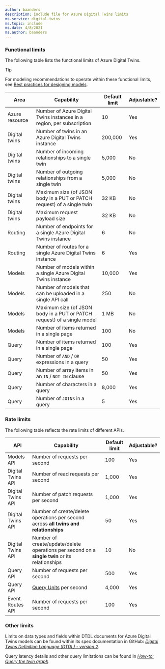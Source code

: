 ```yaml
---
author: baanders
description: include file for Azure Digital Twins limits
ms.service: digital-twins
ms.topic: include
ms.date: 4/8/2021
ms.author: baanders
---
```


### Functional limits

The following table lists the functional limits of Azure Digital Twins. 

> [!TIP]
> For modeling recommendations to operate within these functional limits, see [Best practices for designing models](../articles/digital-twins/concepts-models.md#best-practices-for-designing-models).

| Area | Capability | Default limit | Adjustable? |
| --- | --- | --- | --- |
| Azure resource | Number of Azure Digital Twins instances in a region, per subscription | 10 | Yes |
| Digital twins | Number of twins in an Azure Digital Twins instance | 200,000 | Yes |
| Digital twins | Number of incoming relationships to a single twin | 5,000 | No |
| Digital twins | Number of outgoing relationships from a single twin | 5,000 | No |
| Digital twins | Maximum size (of JSON body in a PUT or PATCH request) of a single twin | 32 KB | No |
| Digital twins | Maximum request payload size | 32 KB | No | 
| Routing | Number of endpoints for a single Azure Digital Twins instance | 6 | No |
| Routing | Number of routes for a single Azure Digital Twins instance | 6 | Yes |
| Models | Number of models within a single Azure Digital Twins instance | 10,000 | Yes |
| Models | Number of models that can be uploaded in a single API call | 250 | No |
| Models | Maximum size (of JSON body in a PUT or PATCH request) of a single model | 1 MB | No |
| Models | Number of items returned in a single page | 100 | No |
| Query | Number of items returned in a single page | 100 | Yes |
| Query | Number of `AND` / `OR` expressions in a query | 50 | Yes |
| Query | Number of array items in an `IN` / `NOT IN` clause | 50 | Yes |
| Query | Number of characters in a query | 8,000 | Yes |
| Query | Number of `JOINS` in a query | 5 | Yes |

### Rate limits

The following table reflects the rate limits of different APIs.

| API | Capability | Default limit | Adjustable? |
| --- | --- | --- | --- |
| Models API | Number of requests per second | 100 | Yes |
| Digital Twins API | Number of read requests per second | 1,000 | Yes |
| Digital Twins API | Number of patch requests per second | 1,000 | Yes |
| Digital Twins API | Number of create/delete operations per second across **all twins and relationships** | 50 | Yes |
| Digital Twins API | Number of create/update/delete operations per second on a **single twin** or its relationships | 10 | No |
| Query API | Number of requests per second | 500 | Yes |
| Query API | [Query Units](../articles/digital-twins/concepts-query-units.md) per second | 4,000 | Yes |
| Event Routes API | Number of requests per second | 100 | Yes |

### Other limits

Limits on data types and fields within DTDL documents for Azure Digital Twins models can be found within its spec documentation in GitHub: [*Digital Twins Definition Language (DTDL) - version 2*](https://github.com/Azure/opendigitaltwins-dtdl/blob/master/DTDL/v2/dtdlv2.md).
 
Query latency details and other query limitations can be found in [*How-to: Query the twin graph*](../articles/digital-twins/how-to-query-graph.md).
